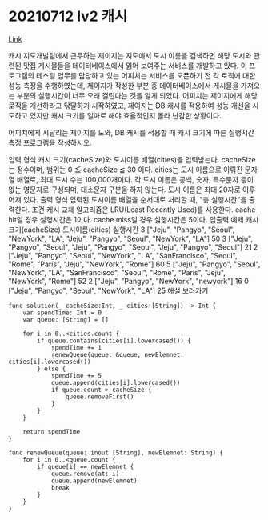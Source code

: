 # 20210712 lv2 캐시
[Link](https://programmers.co.kr/learn/courses/30/lessons/17680)  

캐시
지도개발팀에서 근무하는 제이지는 지도에서 도시 이름을 검색하면 해당 도시와 관련된 맛집 게시물들을 데이터베이스에서 읽어 보여주는 서비스를 개발하고 있다.
이 프로그램의 테스팅 업무를 담당하고 있는 어피치는 서비스를 오픈하기 전 각 로직에 대한 성능 측정을 수행하였는데, 제이지가 작성한 부분 중 데이터베이스에서 게시물을 가져오는 부분의 실행시간이 너무 오래 걸린다는 것을 알게 되었다.
어피치는 제이지에게 해당 로직을 개선하라고 닦달하기 시작하였고, 제이지는 DB 캐시를 적용하여 성능 개선을 시도하고 있지만 캐시 크기를 얼마로 해야 효율적인지 몰라 난감한 상황이다.

어피치에게 시달리는 제이지를 도와, DB 캐시를 적용할 때 캐시 크기에 따른 실행시간 측정 프로그램을 작성하시오.

입력 형식
캐시 크기(cacheSize)와 도시이름 배열(cities)을 입력받는다.
cacheSize는 정수이며, 범위는 0 ≦ cacheSize ≦ 30 이다.
cities는 도시 이름으로 이뤄진 문자열 배열로, 최대 도시 수는 100,000개이다.
각 도시 이름은 공백, 숫자, 특수문자 등이 없는 영문자로 구성되며, 대소문자 구분을 하지 않는다. 도시 이름은 최대 20자로 이루어져 있다.
출력 형식
입력된 도시이름 배열을 순서대로 처리할 때, "총 실행시간"을 출력한다.
조건
캐시 교체 알고리즘은 LRU(Least Recently Used)를 사용한다.
cache hit일 경우 실행시간은 1이다.
cache miss일 경우 실행시간은 5이다.
입출력 예제
캐시크기(cacheSize)    도시이름(cities)    실행시간
3    ["Jeju", "Pangyo", "Seoul", "NewYork", "LA", "Jeju", "Pangyo", "Seoul", "NewYork", "LA"]    50
3    ["Jeju", "Pangyo", "Seoul", "Jeju", "Pangyo", "Seoul", "Jeju", "Pangyo", "Seoul"]    21
2    ["Jeju", "Pangyo", "Seoul", "NewYork", "LA", "SanFrancisco", "Seoul", "Rome", "Paris", "Jeju", "NewYork", "Rome"]    60
5    ["Jeju", "Pangyo", "Seoul", "NewYork", "LA", "SanFrancisco", "Seoul", "Rome", "Paris", "Jeju", "NewYork", "Rome"]    52
2    ["Jeju", "Pangyo", "NewYork", "newyork"]    16
0    ["Jeju", "Pangyo", "Seoul", "NewYork", "LA"]    25
해설 보러가기

```
func solution(_ cacheSize:Int, _ cities:[String]) -> Int {
    var spendTime: Int = 0
    var queue: [String] = []
    
    for i in 0..<cities.count {
        if queue.contains(cities[i].lowercased()) {
            spendTime += 1
            renewQueue(queue: &queue, newElemnet: cities[i].lowercased())
        } else {
            spendTime += 5
            queue.append(cities[i].lowercased())
            if queue.count > cacheSize {
                queue.removeFirst()
            }
        }
    }
    
    return spendTime
}

func renewQueue(queue: inout [String], newElemnet: String) {
    for i in 0..<queue.count {
        if queue[i] == newElemnet {
            queue.remove(at: i)
            queue.append(newElemnet)
            break
        }
    }
}
```

